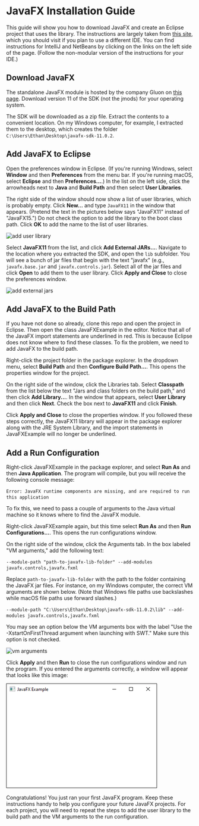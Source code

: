# JavaFX Installation Guide

This guide will show you how to download JavaFX and create an Eclipse project that uses the library.
The instructions are largely taken from [this site](https://openjfx.io/openjfx-docs/), which you should visit if you plan to use a different IDE.
You can find instructions for IntelliJ and NetBeans by clicking on the links on the left side of the page.
(Follow the non-modular version of the instructions for your IDE.)

## Download JavaFX

The standalone JavaFX module is hosted by the company Gluon on [this page](https://gluonhq.com/products/javafx/).
Download version 11 of the SDK (not the jmods) for your operating system.

The SDK will be downloaded as a zip file.
Extract the contents to a convenient location.
On my Windows computer, for example, I extracted them to the desktop, which creates the folder `C:\Users\Ethan\Desktop\javafx-sdk-11.0.2`.

## Add JavaFX to Eclipse

Open the preferences window in Eclipse.
(If you're running Windows, select **Window** and then **Preferences** from the menu bar.
If you're running macOS, select **Eclipse** and then **Preferences...**.)
In the list on the left side, click the arrowheads next to **Java** and **Build Path** and then select **User Libraries**.

The right side of the window should now show a list of user libraries, which is probably empty.
Click **New...** and type `JavaFX11` in the window that appears.
(Pretend the text in the pictures below says "JavaFX11" instead of "JavaFX15.")
Do not check the option to add the library to the boot class path.
Click **OK** to add the name to the list of user libraries.

![add user library](https://openjfx.io/openjfx-docs/images/ide/eclipse/ide/eclipse01.png)

Select **JavaFX11** from the list, and click **Add External JARs...**.
Navigate to the location where you extracted the SDK, and open the `lib` subfolder.
You will see a bunch of jar files that begin with the text "javafx" (e.g., `javafx.base.jar` and `javafx.controls.jar`).
Select all of the jar files and click **Open** to add them to the user library.
Click **Apply and Close** to close the preferences window.

![add external jars](https://openjfx.io/openjfx-docs/images/ide/eclipse/ide/eclipse02.png)

## Add JavaFX to the Build Path

If you have not done so already, clone this repo and open the project in Eclipse.
Then open the class JavaFXExample in the editor.
Notice that all of the JavaFX import statements are underlined in red.
This is because Eclipse does not know where to find these classes.
To fix the problem, we need to add JavaFX to the build path.

Right-click the project folder in the package explorer.
In the dropdown menu, select **Build Path** and then **Configure Build Path...**.
This opens the properties window for the project.

On the right side of the window, click the Libraries tab.
Select **Classpath** from the list below the text "Jars and class folders on the build path," and then click **Add Library...**.
In the window that appears, select **User Library** and then click **Next**.
Check the box next to **JavaFX11** and click **Finish**.

Click **Apply and Close** to close the properties window.
If you followed these steps correctly, the JavaFX11 library will appear in the package explorer along with the JRE System Library, and the import statements in JavaFXExample will no longer be underlined.

## Add a Run Configuration

Right-click JavaFXExample in the package explorer, and select **Run As** and then **Java Application**.
The program will compile, but you will receive the following console message:

```text
Error: JavaFX runtime components are missing, and are required to run this application
```

To fix this, we need to pass a couple of arguments to the Java virtual machine so it knows where to find the JavaFX module.

Right-click JavaFXExample again, but this time select **Run As** and then **Run Configurations...**.
This opens the run configurations window.

On the right side of the window, click the Arguments tab.
In the box labeled "VM arguments," add the following text:

```text
--module-path "path-to-javafx-lib-folder" --add-modules javafx.controls,javafx.fxml
```

Replace `path-to-javafx-lib-folder` with the path to the folder containing the JavaFX jar files.
For instance, on my Windows computer, the correct VM arguments are shown below.
(Note that Windows file paths use backslashes while macOS file paths use forward slashes.)

```text
--module-path "C:\Users\Ethan\Desktop\javafx-sdk-11.0.2\lib" --add-modules javafx.controls,javafx.fxml
```

You may see an option below the VM arguments box with the label "Use the -XstartOnFirstThread argument when launching with SWT."
Make sure this option is not checked.

![vm arguments](https://openjfx.io/openjfx-docs/images/ide/eclipse/ide/eclipse06.png)

Click **Apply** and then **Run** to close the run configurations window and run the program.
If you entered the arguments correctly, a window will appear that looks like this image:

![JavaFX example](img/javafx-example.png)

Congratulations!
You just ran your first JavaFX program.
Keep these instructions handy to help you configure your future JavaFX projects.
For each project, you will need to repeat the steps to add the user library to the build path and the VM arguments to the run configuration.
